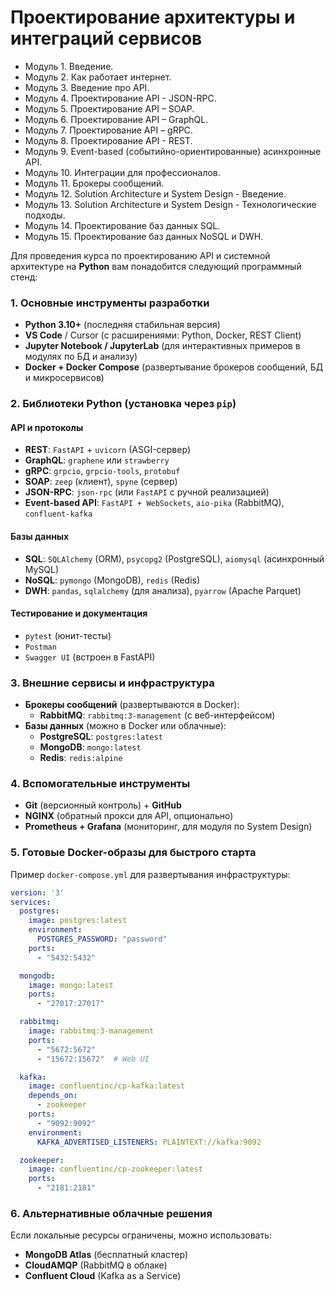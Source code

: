 # Проектирование архитектуры и интеграций сервисов

* Модуль 1. Введение.
* Модуль 2. Как работает интернет.
* Модуль 3. Введение про АРІ.
* Модуль 4. Проектирование API - JSON-RPC.
* Модуль 5. Проектирование API – SOAP.
* Модуль 6. Проектирование API – GraphQL.
* Модуль 7. Проектирование API – gRPC.
* Модуль 8. Проектирование API - REST.
* Модуль 9. Event-based (событийно-ориентированные) асинхронные АРІ.
* Модуль 10. Интеграции для профессионалов.
* Модуль 11. Брокеры сообщений.
* Модуль 12. Solution Architecture и System Design - Введение.
* Модуль 13. Solution Architecture и System Design - Технологические подходы.
* Модуль 14. Проектирование баз данных SQL.
* Модуль 15. Проектирование баз данных NoSQL и DWH.

Для проведения курса по проектированию API и системной архитектуре на **Python** вам понадобится следующий программный стенд:

### **1. Основные инструменты разработки**

- **Python 3.10+** (последняя стабильная версия)
- **VS Code** / Cursor (с расширениями: Python, Docker, REST Client)
- **Jupyter Notebook / JupyterLab** (для интерактивных примеров в модулях по БД и анализу)
- **Docker + Docker Compose** (развертывание брокеров сообщений, БД и микросервисов)

### **2. Библиотеки Python** (установка через `pip`)

#### **API и протоколы**

- **REST**: `FastAPI`  + `uvicorn` (ASGI-сервер)
- **GraphQL**: `graphene` или `strawberry`
- **gRPC**: `grpcio`, `grpcio-tools`, `protobuf`
- **SOAP**: `zeep` (клиент), `spyne` (сервер)
- **JSON-RPC**: `json-rpc` (или `FastAPI` с ручной реализацией)
- **Event-based API**: `FastAPI + WebSockets`, `aio-pika` (RabbitMQ), `confluent-kafka`

#### **Базы данных**

- **SQL**: `SQLAlchemy` (ORM), `psycopg2` (PostgreSQL), `aiomysql` (асинхронный MySQL)
- **NoSQL**: `pymongo` (MongoDB), `redis` (Redis)
- **DWH**: `pandas`, `sqlalchemy` (для анализа), `pyarrow` (Apache Parquet)

#### **Тестирование и документация**

- `pytest` (юнит-тесты)
- `Postman`
- `Swagger UI` (встроен в FastAPI)

### **3. Внешние сервисы и инфраструктура**

- **Брокеры сообщений** (развертываются в Docker):
  - **RabbitMQ**: `rabbitmq:3-management` (с веб-интерфейсом)
- **Базы данных** (можно в Docker или облачные):
  - **PostgreSQL**: `postgres:latest`
  - **MongoDB**: `mongo:latest`
  - **Redis**: `redis:alpine`

### **4. Вспомогательные инструменты**

- **Git** (версионный контроль) + **GitHub**
- **NGINX** (обратный прокси для API, опционально)
- **Prometheus + Grafana** (мониторинг, для модуля по System Design)

### **5. Готовые Docker-образы для быстрого старта**

Пример `docker-compose.yml` для развертывания инфраструктуры:

```yaml
version: '3'
services:
  postgres:
    image: postgres:latest
    environment:
      POSTGRES_PASSWORD: "password"
    ports:
      - "5432:5432"

  mongodb:
    image: mongo:latest
    ports:
      - "27017:27017"

  rabbitmq:
    image: rabbitmq:3-management
    ports:
      - "5672:5672"
      - "15672:15672"  # Web UI

  kafka:
    image: confluentinc/cp-kafka:latest
    depends_on:
      - zookeeper
    ports:
      - "9092:9092"
    environment:
      KAFKA_ADVERTISED_LISTENERS: PLAINTEXT://kafka:9092

  zookeeper:
    image: confluentinc/cp-zookeeper:latest
    ports:
      - "2181:2181"
```

### **6. Альтернативные облачные решения**

Если локальные ресурсы ограничены, можно использовать:

- **MongoDB Atlas** (бесплатный кластер)
- **CloudAMQP** (RabbitMQ в облаке)
- **Confluent Cloud** (Kafka as a Service)

